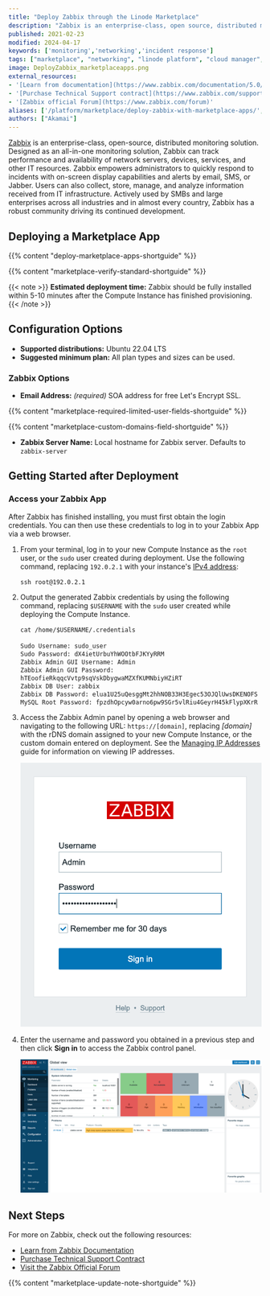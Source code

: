 ```yaml
---
title: "Deploy Zabbix through the Linode Marketplace"
description: "Zabbix is an enterprise-class, open source, distributed monitoring solution. Learn how to deploy Zabbix on Linode using Marketplace Apps."
published: 2021-02-23
modified: 2024-04-17
keywords: ['monitoring','networking','incident response']
tags: ["marketplace", "networking", "linode platform", "cloud manager", "monitoring"]
image: DeployZabbix_marketplaceapps.png
external_resources:
- '[Learn from documentation](https://www.zabbix.com/documentation/5.0/manual)'
- '[Purchase Technical Support contract](https://www.zabbix.com/support)'
- '[Zabbix official Forum](https://www.zabbix.com/forum)'
aliases: ['/platform/marketplace/deploy-zabbix-with-marketplace-apps/', '/platform/one-click/deploy-zabbix-with-marketplace-apps/', '/guides/deploy-zabbix-with-marketplace-apps/','/guides/zabbix-marketplace-app/']
authors: ["Akamai"]
---
```


[Zabbix](https://www.zabbix.com/) is an enterprise-class, open-source, distributed monitoring solution. Designed as an all-in-one monitoring solution, Zabbix can track performance and availability of network servers, devices, services, and other IT resources. Zabbix empowers administrators to quickly respond to incidents with on-screen display capabilities and alerts by email, SMS, or Jabber. Users can also collect, store, manage, and analyze information received from IT infrastructure. Actively used by SMBs and large enterprises across all industries and in almost every country, Zabbix has a robust community driving its continued development.

## Deploying a Marketplace App

{{% content "deploy-marketplace-apps-shortguide" %}}

{{% content "marketplace-verify-standard-shortguide" %}}

{{< note >}}
**Estimated deployment time:** Zabbix should be fully installed within 5-10 minutes after the Compute Instance has finished provisioning.
{{< /note >}}

## Configuration Options

- **Supported distributions:** Ubuntu 22.04 LTS
- **Suggested minimum plan:** All plan types and sizes can be used.

### Zabbix Options

- **Email Address:** *(required)* SOA address for free Let's Encrypt SSL.

{{% content "marketplace-required-limited-user-fields-shortguide" %}}

{{% content "marketplace-custom-domains-field-shortguide" %}}

- **Zabbix Server Name:** Local hostname for Zabbix server. Defaults to `zabbix-server`

## Getting Started after Deployment

### Access your Zabbix App

After Zabbix has finished installing, you must first obtain the login credentials. You can then use these credentials to log in to your Zabbix App via a web browser.

1.  From your terminal, log in to your new Compute Instance as the `root` user, or the `sudo` user created during deployment. Use the following command, replacing `192.0.2.1` with your instance's [IPv4 address](/docs/products/compute/compute-instances/guides/manage-ip-addresses/):

    ```command
    ssh root@192.0.2.1
    ```

1.  Output the generated Zabbix credentials by using the following command, replacing `$USERNAME` with the `sudo` user created while deploying the Compute Instance.

    ```command
    cat /home/$USERNAME/.credentials

    Sudo Username: sudo_user
    Sudo Password: dX4ietUrbuYhWOOtbFJKYyRRM
    Zabbix Admin GUI Username: Admin
    Zabbix Admin GUI Password: hTEoofieRkqqcVvtp9sqVskDbygwaMZXfKUMNbiyHZiRT
    Zabbix DB User: zabbix
    Zabbix DB Password: elua1U25uQesggMt2hhNOB33H3Egec53OJQlUwsDKENOFS
    MySQL Root Password: fpzdhOpcyw0arno6pw9SGr5vlRiu4GeyrH45kFlypXKrR
    ```

1.  Access the Zabbix Admin panel by opening a web browser and navigating to the following URL: `https://[domain]`, replacing *[domain]* with the rDNS domain assigned to your new Compute Instance, or the custom domain entered on deployment. See the [Managing IP Addresses](/docs/products/compute/compute-instances/guides/manage-ip-addresses/) guide for information on viewing IP addresses.

    ![A screenshot of the Zabbix log in prompt](zabbix-login.png)

1.  Enter the username and password you obtained in a previous step and then click **Sign in** to access the Zabbix control panel.

    ![The Dashboard of the Zabbix Admin Panel](zabbix-admin.png)

## Next Steps

For more on Zabbix, check out the following resources:

- [Learn from Zabbix Documentation](https://www.zabbix.com/documentation/5.0/manual)
- [Purchase Technical Support Contract](https://www.zabbix.com/support)
- [Visit the Zabbix Official Forum](https://www.zabbix.com/forum)

{{% content "marketplace-update-note-shortguide" %}}
